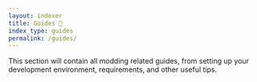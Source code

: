 ```yaml
---
layout: indexer
title: Guides 📖
index_type: guides
permalink: /guides/
---
```


This section will contain all modding related guides, from setting up your development environment, requirements, and other useful tips.